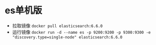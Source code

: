 <!--
 * @Descripttion: 
 * @Author: guox
 * @Date: 2020-09-21 16:57:50
 * @LastEditors: guox
-->
# es单机版

+ 拉取镜像
`docker pull elasticsearch:6.6.0`
+ 运行镜像
`docker run -d --name es -p 9200:9200 -p 9300:9300 -e "discovery.type=single-node" elasticsearch:6.6.0`